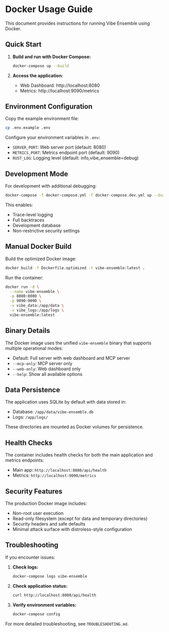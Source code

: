 # Docker Usage Guide

This document provides instructions for running Vibe Ensemble using Docker.

## Quick Start

1. **Build and run with Docker Compose:**
   ```bash
   docker-compose up --build
   ```

2. **Access the application:**
   - Web Dashboard: http://localhost:8080
   - Metrics: http://localhost:9090/metrics

## Environment Configuration

Copy the example environment file:
```bash
cp .env.example .env
```

Configure your environment variables in `.env`:
- `SERVER_PORT`: Web server port (default: 8080)
- `METRICS_PORT`: Metrics endpoint port (default: 9090)  
- `RUST_LOG`: Logging level (default: info,vibe_ensemble=debug)

## Development Mode

For development with additional debugging:
```bash
docker-compose -f docker-compose.yml -f docker-compose.dev.yml up --build
```

This enables:
- Trace-level logging
- Full backtraces
- Development database
- Non-restrictive security settings

## Manual Docker Build

Build the optimized Docker image:
```bash
docker build -f Dockerfile.optimized -t vibe-ensemble:latest .
```

Run the container:
```bash
docker run -d \
  --name vibe-ensemble \
  -p 8080:8080 \
  -p 9090:9090 \
  -v vibe_data:/app/data \
  -v vibe_logs:/app/logs \
  vibe-ensemble:latest
```

## Binary Details

The Docker image uses the unified `vibe-ensemble` binary that supports multiple operational modes:
- Default: Full server with web dashboard and MCP server
- `--mcp-only`: MCP server only
- `--web-only`: Web dashboard only
- `--help`: Show all available options

## Data Persistence

The application uses SQLite by default with data stored in:
- Database: `/app/data/vibe-ensemble.db`
- Logs: `/app/logs/`

These directories are mounted as Docker volumes for persistence.

## Health Checks

The container includes health checks for both the main application and metrics endpoints:
- Main app: `http://localhost:8080/api/health`
- Metrics: `http://localhost:9090/metrics`

## Security Features

The production Docker image includes:
- Non-root user execution
- Read-only filesystem (except for data and temporary directories)
- Security headers and safe defaults
- Minimal attack surface with distroless-style configuration

## Troubleshooting

If you encounter issues:

1. **Check logs:**
   ```bash
   docker-compose logs vibe-ensemble
   ```

2. **Check application status:**
   ```bash
   curl http://localhost:8080/api/health
   ```

3. **Verify environment variables:**
   ```bash
   docker-compose config
   ```

For more detailed troubleshooting, see `TROUBLESHOOTING.md`.